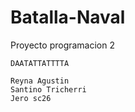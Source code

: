 # Batalla-Naval
Proyecto programacion 2

~~~~~~~~~~~~~~~~~~~~PROYECTO FINAL PROGRAMACION 2~~~~~~~~~~~~~~~~~~~~
DAATATTATTTTA

Reyna Agustin
Santino Tricherri
Jero sc26
